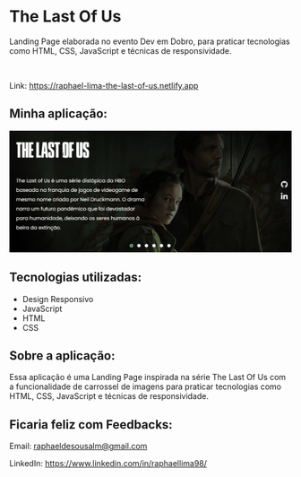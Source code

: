 # The Last Of Us

Landing Page elaborada no evento Dev em Dobro, para praticar tecnologias como HTML, CSS, JavaScript e técnicas de responsividade.

<br/>

Link: https://raphael-lima-the-last-of-us.netlify.app

## Minha aplicação:

<img src="src/img/print1.png" />

## Tecnologias utilizadas:

<ul>

  <li>Design Responsivo</li>

  <li>JavaScript</li>

  <li>HTML</li>

  <li>CSS</li>

</ul>

## Sobre a aplicação:

Essa aplicação é uma Landing Page inspirada na série The Last Of Us com a funcionalidade de carrossel de imagens para praticar tecnologias como HTML, CSS, JavaScript e técnicas de responsividade.

## Ficaria feliz com Feedbacks:

Email: raphaeldesousalm@gmail.com <br>

LinkedIn: https://www.linkedin.com/in/raphaellima98/
